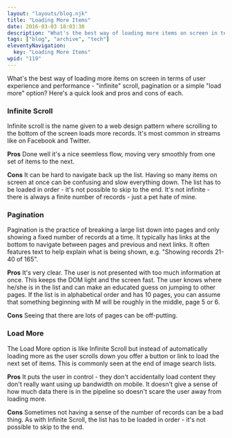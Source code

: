 ```yaml
---
layout: "layouts/blog.njk"
title: "Loading More Items"
date: 2016-03-03 18:03:38
description: "What's the best way of loading more items on screen in terms of user experience and performance - 'infinite' scroll, pagination or a simple 'load more' option? Here's a quick look and pros and cons of each"
tags: ["blog", "archive", "tech"]
eleventyNavigation:
  key: "Loading More Items"
wpid: "119"
---
```


What's the best way of loading more items on screen in terms of user experience and performance - "infinite" scroll, pagination or a simple "load more" option? Here's a quick look and pros and cons of each.

<h3>Infinite Scroll</h3>
Infinite scroll is the name given to a web design pattern where scrolling to the bottom of the screen loads more records. It's most common in streams like on Facebook and Twitter.

<strong>Pros</strong>
Done well it's a nice seemless flow, moving very smoothly from one set of items to the next.

<strong>Cons</strong>
It can be hard to navigate back up the list. Having so many items on screen at once can be confusing and slow everything down. The list has to be loaded in order - it's not possible to skip to the end. It's not infinite - there is always a finite number of records - just a pet hate of mine.

<h3>Pagination</h3>
Pagination is the practice of breaking a large list down into pages and only showing a fixed number of records at a time. It typically has links at the bottom to navigate between pages and previous and next links. It often features text to help explain what is being shown, e.g. "Showing records 21-40 of 165".

<strong>Pros</strong>
It's very clear. The user is not presented with too much information at once. This keeps the DOM light and the screen fast. The user knows where he/she is in the list and can make an educated guess on jumping to other pages. If the list is in alphabetical order and has 10 pages, you can assume that something beginning with M will be roughly in the middle, page 5 or 6.

<strong>Cons</strong>
Seeing that there are lots of pages can be off-putting.

<h3>Load More</h3>
The Load More option is like Infinite Scroll but instead of automatically loading more as the user scrolls down you offer a button or link to load the next set of items. This is commonly seen at the end of image search lists.

<strong>Pros</strong>
It puts the user in control - they don't accidentally load content they don't really want using up bandwidth on mobile. It doesn't give a sense of how much data there is in the pipeline so doesn't scare the user away from loading more.

<strong>Cons</strong>
Sometimes not having a sense of the number of records can be a bad thing. As with Infinite Scroll, the list has to be loaded in order - it's not possible to skip to the end.
